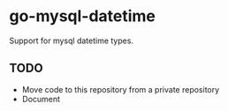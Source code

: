 # go-mysql-datetime

Support for mysql datetime types.

## TODO

* Move code to this repository from a private repository
* Document

